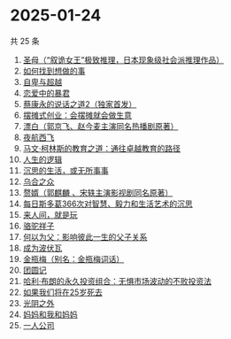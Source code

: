 # 2025-01-24

共 25 条

<!-- BEGIN WEREAD -->
<!-- 最后更新时间 2025-01-24 05:13:17 +0800 -->
1. [圣母（“叙诡女王”极致推理，日本现象级社会派推理作品）](https://weread.qq.com/web/bookDetail/4f7320f0717f541a4f7ae8e)
1. [如何找到想做的事](https://weread.qq.com/web/bookDetail/71a32fb0813ab8de8g019cc9)
1. [自卑与超越](https://weread.qq.com/web/bookDetail/be932230813ab9941g010d2f)
1. [恋爱中的暴君](https://weread.qq.com/web/bookDetail/30032cf0813ab9974g013680)
1. [蔡康永的说话之道2（独家首发）](https://weread.qq.com/web/bookDetail/73e32e9056615073ed7d3fe)
1. [摆摊式创业：会摆摊就会做生意](https://weread.qq.com/web/bookDetail/d1f32840813ab99d2g012788)
1. [漂白（郭京飞、赵今麦主演同名热播剧原著）](https://weread.qq.com/web/bookDetail/f0332010813ab7169g0155ca)
1. [夜航西飞](https://weread.qq.com/web/bookDetail/f8d326c071a7542af8dc0e6)
1. [马文·柯林斯的教育之道：通往卓越教育的路径](https://weread.qq.com/web/bookDetail/18c328f071f8f06418c64fc)
1. [人生的逻辑](https://weread.qq.com/web/bookDetail/3e232ca0813ab99aeg018082)
1. [沉思的生活，或无所事事](https://weread.qq.com/web/bookDetail/358329b0813ab9991g0163af)
1. [乌合之众](https://weread.qq.com/web/bookDetail/d1732010813ab983cg012120)
1. [赘婿（郭麒麟 、宋轶主演影视剧同名原著）](https://weread.qq.com/web/bookDetail/15032af05753441501f9930)
1. [每日斯多葛366次对智慧、毅力和生活艺术的沉思](https://weread.qq.com/web/bookDetail/56d32570813ab71c3g011e0c)
1. [来人间，就是玩](https://weread.qq.com/web/bookDetail/a35324f0813ab9994g0118a1)
1. [骆驼祥子](https://weread.qq.com/web/bookDetail/fd1328207268785dfd1479d)
1. [何以为父：影响彼此一生的父子关系](https://weread.qq.com/web/bookDetail/b0c32a80813ab881ag0168fe)
1. [成为波伏瓦](https://weread.qq.com/web/bookDetail/db432f6072341663db407bd)
1. [金瓶梅（别名：金瓶梅词话）](https://weread.qq.com/web/bookDetail/24532b00813ab97bbg014564)
1. [团圆记](https://weread.qq.com/web/bookDetail/b64323c0813ab9595g0181f0)
1. [哈利·布朗的永久投资组合：无惧市场波动的不败投资法](https://weread.qq.com/web/bookDetail/b7a329505de4ddb7a03fb21)
1. [如果我们将在25岁死去](https://weread.qq.com/web/bookDetail/ca732b70813ab99c5g019402)
1. [光阴之外](https://weread.qq.com/web/bookDetail/72e325c0727d77d472e6ff7)
1. [妈妈和我和妈妈](https://weread.qq.com/web/bookDetail/0ce32c80813ab9974g011e23)
1. [一人公司](https://weread.qq.com/web/bookDetail/ea432780813ab9717g010b08)
<!-- END WEREAD -->
